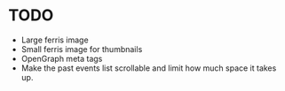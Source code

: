 # TODO

* Large ferris image
* Small ferris image for thumbnails
* OpenGraph meta tags
* Make the past events list scrollable and limit how much space it takes up.